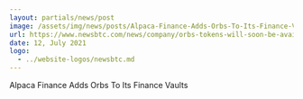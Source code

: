 ```yaml
---
layout: partials/news/post
image: /assets/img/news/posts/Alpaca-Finance-Adds-Orbs-To-Its-Finance-Vaults-newsbtc.jpeg
url: https://www.newsbtc.com/news/company/orbs-tokens-will-soon-be-available-on-alpaca-finance-vault/
date: 12, July 2021
logo: 
  - ../website-logos/newsbtc.md
---
```


Alpaca Finance Adds Orbs To Its Finance Vaults